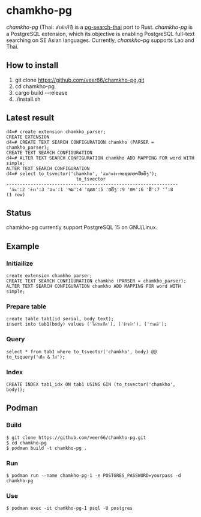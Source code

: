 # chamkho-pg

_chamkho-pg_ (Thai: _ชำฆ้อพีจี_) is a [pg-search-thai](https://github.com/zdk/pg-search-thai) port to Rust. _chamkho-pg_ is a PostgreSQL extension, which its objective is enabling PostgreSQL full-text searching on SE Asian languages. Currently, _chamkho-pg_ supports Lao and Thai.

## How to install

1. git clone https://github.com/veer66/chamkho-pg.git
2. cd chamkho-pg
3. cargo build --release
4. ./install.sh

## Latest result

````
d4=# create extension chamkho_parser;
CREATE EXTENSION
d4=# CREATE TEXT SEARCH CONFIGURATION chamkho (PARSER = chamkho_parser);
CREATE TEXT SEARCH CONFIGURATION
d4=# ALTER TEXT SEARCH CONFIGURATION chamkho ADD MAPPING FOR word WITH simple;
ALTER TEXT SEARCH CONFIGURATION
d4=# select to_tsvector('chamkho', 'ฉันกินข้าวຈະຊອກຫາອີ່ຫຍັງ');
                          to_tsvector                           
----------------------------------------------------------------
 'กิน':2 'ข้าว':3 'ฉัน':1 'ຈະ':4 'ຊອກ':5 'ຫຍັງ':9 'ຫາ':6 'ອີ':7 '່':8
(1 row)
````

## Status

chamkho-pg currently support PostgreSQL 15 on GNU/Linux.

## Example

### Initiailize

```
create extension chamkho_parser;
CREATE TEXT SEARCH CONFIGURATION chamkho (PARSER = chamkho_parser);
ALTER TEXT SEARCH CONFIGURATION chamkho ADD MAPPING FOR word WITH simple;
```

### Prepare table

```
create table tab1(id serial, body text);
insert into tab1(body) values ('ไก่กับเป็ด'), ('ช้างม้า'), ('วัวหมี');
```

### Query

```
select * from tab1 where to_tsvector('chamkho', body) @@ to_tsquery('เป็ด & ไก่');
```

### Index

```
CREATE INDEX tab1_idx ON tab1 USING GIN (to_tsvector('chamkho', body));
```

## Podman

### Build

```
$ git clone https://github.com/veer66/chamkho-pg.git
$ cd chamkho-pg
$ podman build -t chamkho-pg .
```

### Run

```
$ podman run --name chamkho-pg-1 -e POSTGRES_PASSWORD=yourpass -d chamkho-pg
```

### Use

```
$ podman exec -it chamkho-pg-1 psql -U postgres
```
